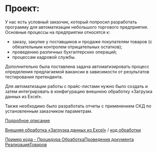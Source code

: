 # Проект:

У нас есть условный заказчик, который попросил разработать программу для автоматизации небольшого торгового предприятия. 
Основные процессы на предприятии относятся к:
- заказу, закупке у поставщиков и продаже покупателям товаров (с обязательным контролем отрицательных остатков);
- проведению различных бухгалтерских операций;
- процессам кадровой службы. 

Дополнительно была поставлена задача автоматизировать процесс определения предлагаемой вакансии в зависимости от результатов тестирования претендента.

Для автоматизации работы с прайс-листами нужно было создать и затем интегрировать в конфигурацию внешнюю обработку «Загрузка данных из Excel».

Также необходимо было разработать отчеты с применением СКД по установленным заказчиком параметрам.

[Подробное описание](https://github.com/Lerozba/Portfolio/blob/main/1С:Программист/Description_conf.pdf)

[Внешняя обработка «Загрузка данных из Excel»](https://github.com/Lerozba/Portfolio/blob/main/1С:Программист/LoadingDataFromExcel.epf) / [код обработки](https://github.com/Lerozba/Portfolio/blob/main/1%D0%A1:%D0%9F%D1%80%D0%BE%D0%B3%D1%80%D0%B0%D0%BC%D0%BC%D0%B8%D1%81%D1%82/LoadingDataFromExcel)

[Пример кода - Процедура ОбработкаПроведения документа РеализацияТоваров](https://github.com/Lerozba/Portfolio/blob/main/1%D0%A1:%D0%9F%D1%80%D0%BE%D0%B3%D1%80%D0%B0%D0%BC%D0%BC%D0%B8%D1%81%D1%82/Procedure)
